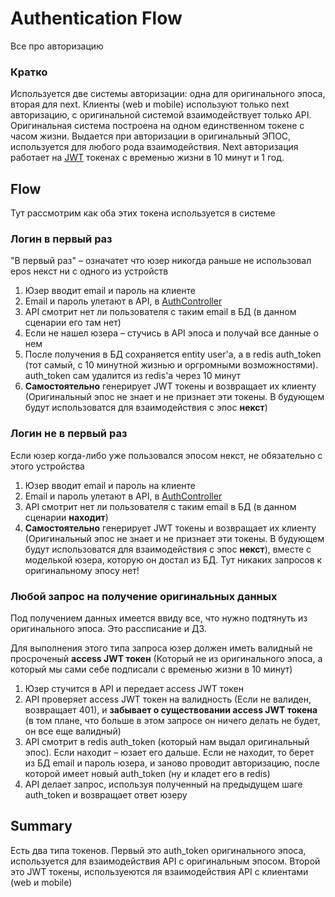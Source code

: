 # Authentication Flow

Все про авторизацию

### Кратко
Используется две системы авторизации: одна для оригинального эпоса, вторая для next.
Клиенты (web и mobile) используют только next авторизацию, с оригинальной системой взаимодействует только API.
Оригинальная система построена на одном единственном токене с часом жизни. Выдается при авторизации в оригинальный ЭПОС, используется для любого рода взаимодействия.
Next авторизация работает на [JWT](https://jwt.io/) токенах c временью жизни в 10 минут и 1 год.

## Flow
Тут рассмотрим как оба этих токена используется в системе

### Логин в первый раз
"В первый раз" – означатет что юзер никогда раньше не использовал epos некст ни с одного из устройств

1. Юзер вводит email и пароль на клиенте
1. Email и пароль улетают в API, в [AuthController](https://github.com/epos-next/api/blob/70e3d785c2a9cb29125b030fa6abe1f11bb10c9f/API/Controllers/AuthController.cs?_pjax=%23js-repo-pjax-container%2C%20div%5Bitemtype%3D%22http%3A%2F%2Fschema.org%2FSoftwareSourceCode%22%5D%20main%2C%20%5Bdata-pjax-container%5D#L25)
1. API смотрит нет ли пользователя с таким email в БД (в данном сценарии его там нет)
1. Если не нашел юзера – стучись в API эпоса и получай все данные о нем
1. После получения в БД сохраняется entity user'a, а в redis auth_token (тот самый, с 10 минутной жизнью и оргромными возможностями). auth_token сам удалится из redis'a через 10 минут
1. **Cамостоятельно** генерирует JWT токены и возвращает их клиенту (Оригинальный эпос не знает и не признает эти токены. В будующем будут использоватся для взаимодействия с эпос **некст**)

### Логин не в первый раз
Если юзер когда-либо уже пользовался эпосом некст, не обязательно с этого устройства

1. Юзер вводит email и пароль на клиенте
1. Email и пароль улетают в API, в [AuthController](https://github.com/epos-next/api/blob/70e3d785c2a9cb29125b030fa6abe1f11bb10c9f/API/Controllers/AuthController.cs?_pjax=%23js-repo-pjax-container%2C%20div%5Bitemtype%3D%22http%3A%2F%2Fschema.org%2FSoftwareSourceCode%22%5D%20main%2C%20%5Bdata-pjax-container%5D#L25)
1. API смотрит нет ли пользователя с таким email в БД (в данном сценарии **находит**)
1. **Cамостоятельно** генерирует JWT токены и возвращает их клиенту (Оригинальный эпос не знает и не признает эти токены. В будующем будут использоватся для взаимодействия с эпос **некст**), вместе с моделькой юзера, которую он достал из БД. Тут никаких запросов к оригинальному эпосу нет!


### Любой запрос на получение оригинальных данных
Под получением данных имеется ввиду все, что нужно подтянуть из оригинального эпоса. Это рассписание и ДЗ.

Для выполнения этого типа запроса юзер должен иметь валидный не просроченый **access JWT токен** (Который не из оригинального эпоса, а который мы сами себе подписали с временью жизни в 10 минут)

1. Юзер стучится в API и передает access JWT токен
1. API проверяет access JWT токен на валидность (Если не валиден, возвращает 401), и **забывает о существовании access JWT токена** (в том плане, что больше в этом запросе он ничего делать не будет, он все еще валидный)
1. API смотрит в redis auth_token (который нам выдал оригинальный эпос). 
  Если находит – юзает его дальше.
  Если не находит, то берет из БД email и пароль юзера, и заново проводит авторизацию, после которой имеет новый auth_token (ну и кладет его в redis)
1. API делает запрос, используя полученный на предыдущем шаге auth_token и возвращает ответ юзеру


## Summary
Есть два типа токенов. Первый это auth_token оригинального эпоса, используется для взаимодействия API с оригинальным эпосом. Второй это JWT токены, используеются ля взаимодействия API с клиентами (web и mobile)
